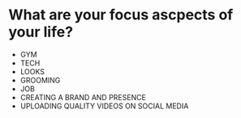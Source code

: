 # What are your focus ascpects of your life?

- GYM
- TECH
- LOOKS
- GROOMING
- JOB
- CREATING A BRAND AND PRESENCE
- UPLOADING QUALITY VIDEOS ON SOCIAL MEDIA


